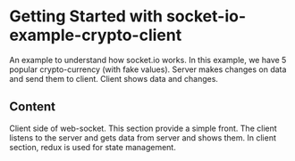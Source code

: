 # Getting Started with socket-io-example-crypto-client

An example to understand how socket.io works.
In this example, we have 5 popular crypto-currency (with fake values). Server makes changes on data and send them to client. Client shows data and changes.

## Content
Client side of web-socket.
This section provide a simple front. The client listens to the server and gets data from server and shows them.
In client section, redux is used for state management.


